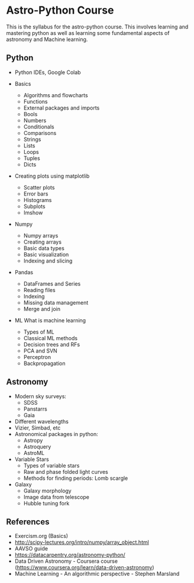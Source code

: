 # Astro-Python Course

This is the syllabus for the astro-python course. This involves learning and mastering python as well as learning some fundamental aspects of astronomy and Machine learning.

 ## Python

 + Python IDEs,  Google Colab
 + Basics
   + Algorithms and flowcharts
   + Functions
   + External packages and imports
   + Bools
   + Numbers
   + Conditionals
   + Comparisons
   + Strings
   + Lists
   + Loops
   + Tuples
   + Dicts

 + Creating plots using matplotlib
     + Scatter plots
     + Error bars
     + Histograms
     + Subplots
     + Imshow


+ Numpy
    + Numpy arrays
    + Creating arrays
    + Basic data types
    + Basic visualization
    + Indexing and slicing

+  Pandas
    + DataFrames and Series
    + Reading files
    + Indexing
    + Missing data management
    + Merge and join

+ ML
    What is machine learning
     + Types of ML
     + Classical ML methods
     + Decision trees and RFs
     + PCA and SVN
     + Perceptron
     + Backpropagation

## Astronomy

+ Modern sky surveys:
    + SDSS
    + Panstarrs
    + Gaia
+ Different wavelengths
+ Vizier, Simbad, etc
+ Astronomical packages in python:
    + Astropy
    + Astroquery
    + AstroML
+ Variable Stars
    + Types of variable stars
    + Raw and phase folded light curves
    + Methods for finding periods: Lomb scargle
+ Galaxy
    + Galaxy morphology
    + Image data from telescope
    + Hubble tuning fork

## References

+ Exercism.org (Basics)
+ http://scipy-lectures.org/intro/numpy/array_object.html
+ AAVSO guide
+ https://datacarpentry.org/astronomy-python/
+ Data Driven Astronomy - Coursera course  (https://www.coursera.org/learn/data-driven-astronomy)
+ Machine Learning - An algorithmic perspective - Stephen Marsland
